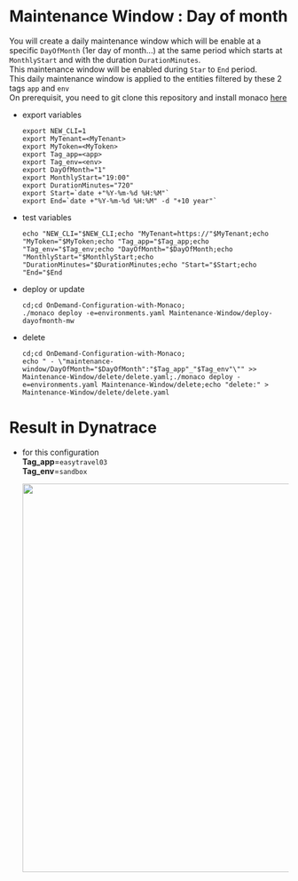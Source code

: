 # Maintenance Window : Day of month

You will create a daily maintenance window which will be enable at a specific `DayOfMonth` (1er day of month...) at the same period which starts at `MonthlyStart` and with the duration `DurationMinutes`.   
This maintenance window  will be enabled during `Star` to `End` period.  
This daily maintenance window is applied to the entities filtered by these 2 tags `app` and `env`    
On prerequisit, you need to git clone this repository and install monaco [here](https://github.com/dynatrace-ace-services/OnDemand-Configuration-with-Monaco#install-the-prebuild-configuration)
 
- export variables

      export NEW_CLI=1
      export MyTenant=<MyTenant>
      export MyToken=<MyToken>
      export Tag_app=<app>
      export Tag_env=<env>
      export DayOfMonth="1"
      export MonthlyStart="19:00"
      export DurationMinutes="720"
      export Start=`date +"%Y-%m-%d %H:%M"`
      export End=`date +"%Y-%m-%d %H:%M" -d "+10 year"`
      
- test variables

      echo "NEW_CLI="$NEW_CLI;echo "MyTenant=https://"$MyTenant;echo "MyToken="$MyToken;echo "Tag_app="$Tag_app;echo "Tag_env="$Tag_env;echo "DayOfMonth="$DayOfMonth;echo "MonthlyStart="$MonthlyStart;echo "DurationMinutes="$DurationMinutes;echo "Start="$Start;echo "End="$End
     
- deploy or update

      cd;cd OnDemand-Configuration-with-Monaco;
      ./monaco deploy -e=environments.yaml Maintenance-Window/deploy-dayofmonth-mw
      
- delete

      cd;cd OnDemand-Configuration-with-Monaco;
      echo " - \"maintenance-window/DayOfMonth="$DayOfMonth":"$Tag_app"_"$Tag_env"\"" >> Maintenance-Window/delete/delete.yaml;./monaco deploy -e=environments.yaml Maintenance-Window/delete;echo "delete:" > Maintenance-Window/delete/delete.yaml


# Result in Dynatrace 
- for this configuration  
       **Tag_app**=`easytravel03`  
       **Tag_env**=`sandbox`  
   
   <img src="https://user-images.githubusercontent.com/40337213/119020722-de457f80-b99e-11eb-8d67-ca976b609211.png" width="600" height="700">

